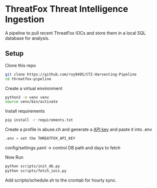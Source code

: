 # ThreatFox Threat Intelligence Ingestion

A pipeline to pull recent ThreatFox IOCs and store them in a local SQL database for analysis.

## Setup

Clone this repo
```bash
git clone https://github.com/roy9495/CTI-Harvesting-Pipeline
cd threatfox-pipeline
```
Create a virtual environment
```bash
python3 -m venv venv
source venv/bin/activate
```

Install requirements
```bash
pip install -r requirements.txt
```
Create a profile in abuse.ch and generate a [API key](https://auth.abuse.ch/) and paste it into .env 
```bash
.env → set the THREATFOX_API_KEY
```
config/settings.yaml → control DB path and days to fetch

Now Run
```bash
python scripts/init_db.py
python scripts/fetch_iocs.py
```

Add scripts/schedule.sh to the crontab for hourly sync.
